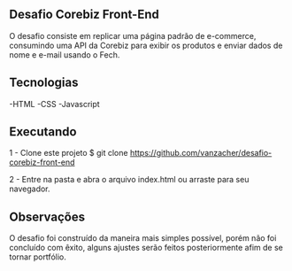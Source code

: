 ## Desafio Corebiz Front-End 

O desafio consiste em replicar uma página padrão de e-commerce, consumindo uma API da Corebiz para exibir os produtos e enviar dados de nome e e-mail usando o Fech. 

## Tecnologias 

-HTML 
-CSS 
-Javascript 

## Executando 

1 - Clone este projeto 
$ git clone https://github.com/vanzacher/desafio-corebiz-front-end 

2 - Entre na pasta e abra o arquivo index.html ou arraste para seu navegador. 

## Observações 

O desafio foi construído da maneira mais simples possível, porém não foi concluído com êxito, alguns ajustes serão feitos posteriormente afim de se tornar portfólio. 
